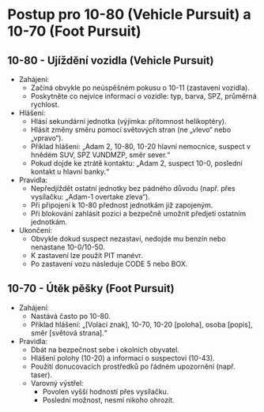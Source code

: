 ﻿
# Postup pro 10-80 (Vehicle Pursuit) a 10-70 (Foot Pursuit)

## 10-80 - Ujíždění vozidla (Vehicle Pursuit)
- Zahájení:
  - Začíná obvykle po neúspěšném pokusu o 10-11 (zastavení vozidla).
  - Poskytněte co nejvíce informací o vozidle: typ, barva, SPZ, průměrná rychlost.
- Hlášení:
  - Hlásí sekundární jednotka (výjimka: přítomnost helikoptéry).
  - Hlásit změny směru pomocí světových stran (ne „vlevo“ nebo „vpravo“).
  - Příklad hlášení: „Adam 2, 10-80, 10-20 hlavní nemocnice, suspect v hnědém SUV, SPZ VJNDMZP, směr sever.“
  - Pokud dojde ke ztrátě kontaktu: „Adam 2, suspect 10-0, poslední kontakt u hlavní banky.“
- Pravidla:
  - Nepředjíždět ostatní jednotky bez pádného důvodu (např. přes vysílačku: „Adam-1 overtake zleva“).
  - Při připojení k 10-80 přednost jednotkám již zapojeným.
  - Při blokování zahlásit pozici a bezpečně umožnit předjetí ostatním jednotkám.
- Ukončení:
  - Obvykle dokud suspect nezastaví, nedojde mu benzín nebo nenastane 10-0/10-50.
  - K zastavení lze použít PIT manévr.
  - Po zastavení vozu následuje CODE 5 nebo BOX.

## 10-70 - Útěk pěšky (Foot Pursuit)
- Zahájení:
  - Nastává často po 10-80.
  - Příklad hlášení: „[Volací znak], 10-70, 10-20 [poloha], osoba [popis], směr [světová strana].“
- Pravidla:
  - Dbát na bezpečnost sebe i okolních obyvatel.
  - Hlášení polohy (10-20) a informací o suspectovi (10-43).
  - Použití donucovacích prostředků po řádném upozornění (např. taser).
  - Varovný výstřel:
    - Povolen vyšší hodností přes vysílačku.
    - Poslední možnost, nesmí nikoho ohrozit.
